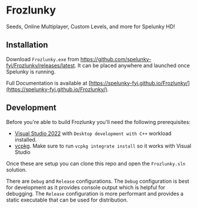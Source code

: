 # Frozlunky

Seeds, Online Multiplayer, Custom Levels, and more for Spelunky HD!

## Installation

Download `Frozlunky.exe` from https://github.com/spelunky-fyi/Frozlunky/releases/latest. It can be placed anywhere and launched once Spelunky is running.

Full Documentation is available at [https://spelunky-fyi.github.io/Frozlunky/](https://spelunky-fyi.github.io/Frozlunky/).

## Development

Before you're able to build Frozlunky you'll need the following prerequisites:

* [Visual Studio 2022](https://visualstudio.microsoft.com/vs/) with `Desktop development with C++` workload installed.
* [vcpkg](https://github.com/microsoft/vcpkg#getting-started). Make sure to run `vcpkg integrate install` so it works with Visual Studio

Once these are setup you can clone this repo and open the `Frozlunky.sln` solution.

There are `Debug` and `Release` configurations. The `Debug` configuration is best for development as it provides console output which is helpful for debugging. The `Release` configuration is more performant and provides a static executable that can be used for distribution.

